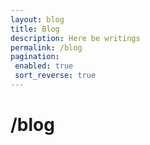 ```yaml
---
layout: blog
title: Blog
description: Here be writings
permalink: /blog
pagination: 
 enabled: true
 sort_reverse: true
---
```

<h1>/blog</h1>